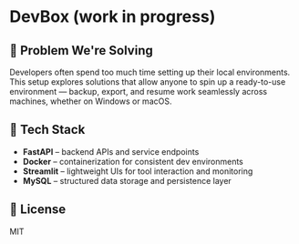 # DevBox (work in progress)

## 🧩 Problem We're Solving
Developers often spend too much time setting up their local environments. This setup explores solutions that allow anyone to spin up a ready-to-use environment — backup, export, and resume work seamlessly across machines, whether on Windows or macOS.

## 🔧 Tech Stack
- **FastAPI** – backend APIs and service endpoints
- **Docker** – containerization for consistent dev environments
- **Streamlit** – lightweight UIs for tool interaction and monitoring
- **MySQL** – structured data storage and persistence layer

## 📜 License
MIT
